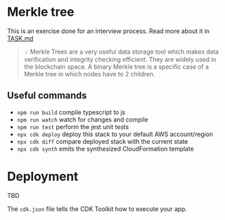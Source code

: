 # Merkle tree

This is an exercise done for an interview process. Read more about it in [TASK.md](./TASK.md)

> 💡 Merkle Trees are a very useful data storage tool which makes data verification and integrity checking efficient. They are widely used in the blockchain space. A binary Merkle tree is a specific case of a Merkle tree in which nodes have to 2 children.

## Useful commands

- `npm run build` compile typescript to js
- `npm run watch` watch for changes and compile
- `npm run test` perform the jest unit tests
- `npx cdk deploy` deploy this stack to your default AWS account/region
- `npx cdk diff` compare deployed stack with the current state
- `npx cdk synth` emits the synthesized CloudFormation template

# Deployment

TBD

The `cdk.json` file tells the CDK Toolkit how to execute your app.
